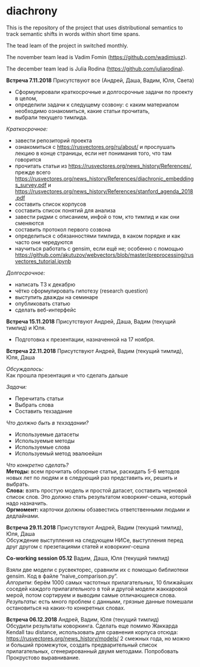 # diachrony
This is the repository of the project that uses distributional semantics to track semantic shifts in words within short time spans.

The tead leam of the project in switched monthly.

The november team lead is Vadim Fomin (https://github.com/wadimiusz).

The december team lead is Julia Rodina (https://github.com/juliarodina).

**Встреча 7.11.2018**
Присутствуют все (Андрей, Даша, Вадим, Юля, Света)
- Сформулировали краткосрочные и долгосрочные задачи по проекту в целом,
- определили задачи к следущему созвону: с каким материалом необходимо ознакомиться, какие статьи прочитать,
- выбрали текущего тимлида.

_Краткосрочное:_
- завести репозиторий проекта
- ознакомиться с https://rusvectores.org/ru/about/ и прослушать лекцию в конце страницы, если нет понимания того, что там говорится
- прочитать статьи из https://rusvectores.org/news_history/References/, прежде всего https://rusvectores.org/news_history/References/diachronic_embeddings_survey.pdf и https://rusvectores.org/news_history/References/stanford_agenda_2018.pdf
- составить список корпусов
- составить список понятий для анализа
- завести ридми с описанием, инфой о том, кто тимлид и как они сменяются
- составить протокол первого созвона
- определиться с обязанностями тимлида, в каком порядке и как часто они чередуются
- научиться работать с gensim, если ещё не; особенно с помощью https://github.com/akutuzov/webvectors/blob/master/preprocessing/rusvectores_tutorial.ipynb

_Долгосрочное:_
- написать ТЗ к декабрю
- чётко сформулировать гипотезу (research question) 
- выступить дважды на семинаре
- опубликовать статью
- сделать веб-интерфейс

**Встреча 15.11.2018**
Присутствуют Андрей, Даша, Вадим (текущий тимлид) и Юля.
- Подготовка к презентации, назначенной на 17 ноября.

**Встреча 22.11.2018**
Присутствуют Андрей, Вадим (текущий тимлид), Юля, Даша

_Обсуждалось:_ <br>
Как прошла презентация и что сделать дальше

_Задачи:_ 
- Перечитать статьи
- Выбрать слова
- Составить техзадание

_Что должно быть в техзадании?_
- Используемые датасеты
- Используемые методы
- Используемые слова
- Используемый метод эвалюейшн

_Что конкретно сделать?_ <br>
**Методы:** всем прочитать обзорные статьи, раскидать 5-6 методов новых лет по людям и в следующий раз представить их, решить и выбрать.<br>
**Слова:** взять простую модель и простой датасет, составить черновой список слов. Это должно стать результатом коворкинг-сешна, который надо назначить.<br>
**Оргмомент:** карточки должны обзавестись ответственными людьми и дедлайнами.

**Встреча 29.11.2018**
Присутствуют Андрей, Вадим (текущий тимлид), Юля, Даша<br>
Обсуждение выступления на следующем НИСе, выступления перед друг другом с презетациями статей и коворкинг-сешна

**Co-working session 05.12** Вадим, Даша, Юля (текущий тимлид)<br>

Взяли две модели с русвекторес, сравнили их с помощью библиотеки gensim. Код в файле “naive_comparison.py”.  
*Алгоритм*: берём 1000 самых частотных прилагательных, 10 ближайших соседей каждого прилагательного в той и другой модели жаккаровой мерой, потом сортируем и выводим самые отличающиеся слова.  
*Результаты*: есть много проблем с данными, грязные данные помешали остановиться на каких-то конкретных словах. 

**Встреча 06.12.2018** Андрей, Вадим, Юля (текущий тимлид)<br>
Обсудили результаты коворкинга. Сделать еще помимо Жаккарда Kendall tau distance, использовать для сравнения корпуса отсюда: https://rusvectores.org/news_history/models/ 2 смежных года, но можно и больший промежуток, создать предварительный список прилагательных, сгенерированный двумя методами. Попробовать Прокрустово выравнивание.


